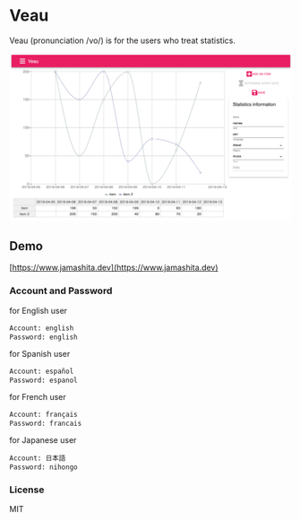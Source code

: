 # Veau

Veau (pronunciation /vo/) is for the users who treat statistics. 

![](images/screenshot.png)

## Demo

[https://www.jamashita.dev](https://www.jamashita.dev)

### Account and Password

for English user

```
Account: english
Password: english
```

for Spanish user

```
Account: español
Password: espanol
```

for French user

```
Account: français
Password: francais
```

for Japanese user

```
Account: 日本語
Password: nihongo
```

### License

MIT
